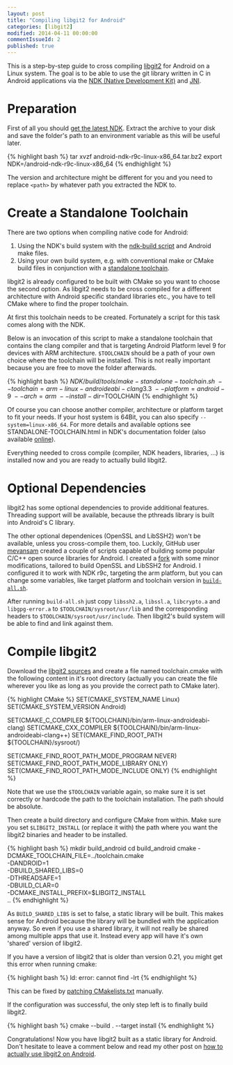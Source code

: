 ```yaml
---
layout: post
title: "Compiling libgit2 for Android"
categories: [libgit2]
modified: 2014-04-11 00:00:00
commentIssueId: 2
published: true 
---
```


This is a step-by-step guide to cross compiling [libgit2](http://libgit2.github.com/) for Android
on a Linux system. The goal is to be able to use the git library written in C in Android
applications via the [NDK (Native Development Kit)](https://developer.android.com/tools/sdk/ndk/index.html)
and [JNI](http://developer.android.com/training/articles/perf-jni.html).

# Preparation

First of all you should [get the latest NDK](https://developer.android.com/tools/sdk/ndk/index.html).
Extract the archive to your disk and save the folder's path to an environment variable as this will be
useful later.

{% highlight bash %}
tar xvzf android-ndk-r9c-linux-x86_64.tar.bz2
export NDK=<path>/android-ndk-r9c-linux-x86_64
{% endhighlight %}

The version and architecture might be different for you
and you need to replace `<path>` by whatever path you extracted the NDK to.

# Create a Standalone Toolchain

There are two options when compiling native code for Android:

1. Using the NDK's build system with the [ndk-build script](http://www.kandroid.org/ndk/docs/NDK-BUILD.html)
    and Android make files.
2. Using your own build system, e.g. with conventional make or CMake build files in conjunction with
    a [standalone toolchain](http://www.kandroid.org/ndk/docs/STANDALONE-TOOLCHAIN.html).

libgit2 is already configured to be built with CMake so you want to choose the second option.
As libgit2 needs to be cross compiled for a different architecture with Android specific standard libraries
etc., you have to tell CMake where to find the proper toolchain.

At first this toolchain needs to be created. Fortunately a script for this task comes along with the NDK.

Below is an invocation of this script to make a standalone toolchain that contains the clang compiler and that
is targeting Android Platform level 9 for devices with ARM architecture.
`$TOOLCHAIN` should be a path of your own choice where the toolchain
will be installed. This is not really important because you are free to move the folder afterwards.

{% highlight bash %}
$NDK/build/tools/make-standalone-toolchain.sh \
    --toolchain=arm-linux-androideabi-clang3.3 \
    --platform=android-9 \
    --arch=arm \
    --install-dir=$TOOLCHAIN
{% endhighlight %}

Of course you can choose another compiler, architecture or platform target to fit your needs.
If your host system is 64Bit, 
you can also specify `--system=linux-x86_64`. For more details and available options see
STANDALONE-TOOLCHAIN.html in NDK's documentation folder 
(also available [online](http://www.kandroid.org/ndk/docs/STANDALONE-TOOLCHAIN.html)).

Everything needed to cross compile (compiler, NDK headers, libraries, ...) is installed now and 
you are ready to actually build libgit2.

# <a id="Optional_Dependencies"></a>Optional Dependencies

libgit2 has some optional dependencies to provide additional features.
Threading support will be available, because the pthreads library is built into
Android's C library.

The other optional dependenices (OpenSSL and LibSSH2) won't be available, unless you cross-compile them, too.
Luckily, GitHub user [mevansam](https://github.com/mevansam/cmoss) created a couple of scripts capable of building
some popular C/C++ open source libraries for Android. I created a [fork](https://github.com/worblehat/cmoss)
with some minor modifications, tailored to build OpenSSL and LibSSH2 for Android. I configured it to work
with NDK r9c, targeting the arm platform, but you can change some variables, like target platform and
toolchain version in
[`build-all.sh`](https://github.com/worblehat/cmoss/blob/libgit2/build-droid/build-all.sh#L91).

After running `build-all.sh` just copy `libssh2.a`, `libssl.a`, `libcrypto.a` and `libgpg-error.a` to
`$TOOLCHAIN/sysroot/usr/lib` and the corresponding headers to `$TOOLCHAIN/sysroot/usr/include`. 
Then libgit2's build system will be able to find and link against them.

# Compile libgit2

Download the [libgit2 sources](https://github.com/libgit2/libgit2/releases) and create a file named
toolchain.cmake with the following content in it's root directory
(actually you can create the file wherever you like as long as you provide the correct path to CMake later).

{% highlight CMake %}
SET(CMAKE_SYSTEM_NAME Linux)
SET(CMAKE_SYSTEM_VERSION Android)

SET(CMAKE_C_COMPILER   ${TOOLCHAIN}/bin/arm-linux-androideabi-clang)
SET(CMAKE_CXX_COMPILER ${TOOLCHAIN}/bin/arm-linux-androideabi-clang++)
SET(CMAKE_FIND_ROOT_PATH ${TOOLCHAIN}/sysroot/)

SET(CMAKE_FIND_ROOT_PATH_MODE_PROGRAM NEVER)
SET(CMAKE_FIND_ROOT_PATH_MODE_LIBRARY ONLY)
SET(CMAKE_FIND_ROOT_PATH_MODE_INCLUDE ONLY)
{% endhighlight %}

Note that we use the `$TOOLCHAIN` variable again, so make sure it is set correctly or hardcode the path
to the toolchain installation. The path should be absolute.

Then create a build directory and configure CMake from within. Make sure you set `$LIBGIT2_INSTALL`
(or replace it with) the path where you want the libgit2 binaries and header to be installed.

{% highlight bash %}
mkdir build_android
cd build_android
cmake -DCMAKE_TOOLCHAIN_FILE=../toolchain.cmake \
        -DANDROID=1  \
        -DBUILD_SHARED_LIBS=0 \
        -DTHREADSAFE=1 \
        -DBUILD_CLAR=0 \
        -DCMAKE_INSTALL_PREFIX=$LIBGIT2_INSTALL \
        .. 
{% endhighlight %}

As `BUILD_SHARED_LIBS` is set to false, a static library will be built. This makes sense for Android
because the library will be bundled with the application anyway. So even if you use a shared library,
it will not really be shared among multiple apps that use it. Instead every app will have it's own 'shared'
version of libgit2.

If you have a version of libgit2 that is older than version 0.21, you might get this error when running cmake:

{% highlight bash %}
ld: error: cannot find -lrt
{% endhighlight %}

This can be fixed by
[patching CMakelists.txt](https://github.com/libgit2/libgit2/commit/5af69ee96af6dfae0f9069c6cda5281861b0da5c)
manually.

If the configuration was successful, the only step left is to finally build libgit2.

{% highlight bash %}
cmake --build . --target install
{% endhighlight %}

Congratulations! Now you have libgit2 built as a static library for Android.  
Don't hesitate to leave a comment below and read my other post on
[how to actually use libgit2 on Android](http://worblehat.github.io/Using_libgit2_on_Android/).
